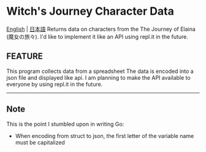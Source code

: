 # Witch's Journey Character Data
[English](README.md) | [日本語](README.ja.md)
Returns data on characters from the The Journey of Elaina (魔女の旅々). I'd like to implement it like an API using repl.it in the future.

## FEATURE
This program collects data from a spreadsheet The data is encoded into a json file and displayed like api.
I am planning to make the API available to everyone by using repl.it in the future.

***
## Note
This is the point I stumbled upon in writing Go: 
- When encoding from struct to json, the first letter of the variable name must be capitalized
